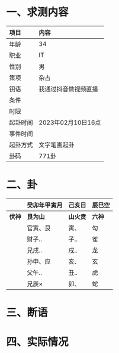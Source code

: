 # 一、求测内容
|项目|内容|
|:-|:-|
|年龄|34|
|职业|IT|
|性别|男|
|策项|杂占|
|钥语|我通过抖音做视频直播|
|条件||
|时限||
|起卦时间|2023年02月10日16点|
|事件时间||
|起卦方式|文字笔画起卦|
|卦码|771卦|

# 二、卦
||癸卯年甲寅月|己亥日|辰巳空|
|:-|:-|:-|:-|
|**伏神**|**艮为山**|**山火贲**|**六神**|
||官寅、艮|寅、|勾|
||财子..|子..|雀|
||兄戌..|戌..|龙|
||孙申、应|亥、|玄|
||父午..|丑..|虎|
||兄辰×|卯、|蛇|


# 三、断语

# 四、实际情况